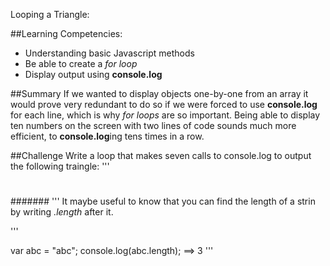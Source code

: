 Looping a Triangle:

##Learning Competencies:
* Understanding basic Javascript methods
* Be able to create a *for loop*
* Display output using **console.log**

##Summary
If we wanted to display objects one-by-one from an array it would prove very redundant to do so if we were forced to use **console.log** for each line, which is why *for loops* are so important. Being able to display ten numbers on the screen with two lines of code sounds much more efficient, to **console.log**ing tens times in a row. 

##Challenge
Write a loop that makes seven calls to console.log to output the following traingle:
'''

#
##
###
####
#####
######
#######
'''
It maybe useful to know that you can find the length of a strin by writing *.length* after it. 

'''

var abc = "abc";
console.log(abc.length);
==> 3
'''




